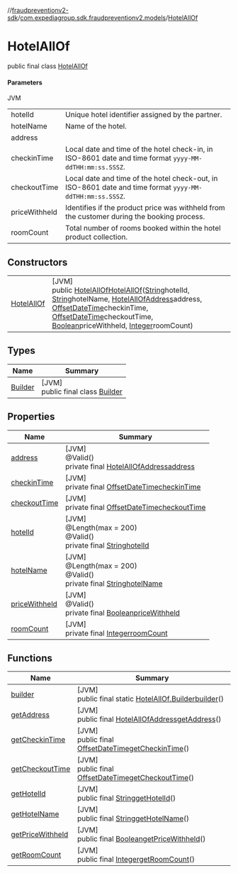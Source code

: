//[fraudpreventionv2-sdk](../../../index.md)/[com.expediagroup.sdk.fraudpreventionv2.models](../index.md)/[HotelAllOf](index.md)

# HotelAllOf

public final class [HotelAllOf](index.md)

#### Parameters

JVM

| | |
|---|---|
| hotelId | Unique hotel identifier assigned by the partner. |
| hotelName | Name of the hotel. |
| address |
| checkinTime | Local date and time of the hotel check-in, in ISO-8601 date and time format `yyyy-MM-ddTHH:mm:ss.SSSZ`. |
| checkoutTime | Local date and time of the hotel check-out, in ISO-8601 date and time format `yyyy-MM-ddTHH:mm:ss.SSSZ`. |
| priceWithheld | Identifies if the product price was withheld from the customer during the booking process. |
| roomCount | Total number of rooms booked within the hotel product collection. |

## Constructors

| | |
|---|---|
| [HotelAllOf](-hotel-all-of.md) | [JVM]<br>public [HotelAllOf](index.md)[HotelAllOf](-hotel-all-of.md)([String](https://docs.oracle.com/javase/8/docs/api/java/lang/String.html)hotelId, [String](https://docs.oracle.com/javase/8/docs/api/java/lang/String.html)hotelName, [HotelAllOfAddress](../-hotel-all-of-address/index.md)address, [OffsetDateTime](https://docs.oracle.com/javase/8/docs/api/java/time/OffsetDateTime.html)checkinTime, [OffsetDateTime](https://docs.oracle.com/javase/8/docs/api/java/time/OffsetDateTime.html)checkoutTime, [Boolean](https://docs.oracle.com/javase/8/docs/api/java/lang/Boolean.html)priceWithheld, [Integer](https://docs.oracle.com/javase/8/docs/api/java/lang/Integer.html)roomCount) |

## Types

| Name | Summary |
|---|---|
| [Builder](-builder/index.md) | [JVM]<br>public final class [Builder](-builder/index.md) |

## Properties

| Name | Summary |
|---|---|
| [address](index.md#-1005801737%2FProperties%2F-173342751) | [JVM]<br>@Valid()<br>private final [HotelAllOfAddress](../-hotel-all-of-address/index.md)[address](index.md#-1005801737%2FProperties%2F-173342751) |
| [checkinTime](index.md#1945956881%2FProperties%2F-173342751) | [JVM]<br>private final [OffsetDateTime](https://docs.oracle.com/javase/8/docs/api/java/time/OffsetDateTime.html)[checkinTime](index.md#1945956881%2FProperties%2F-173342751) |
| [checkoutTime](index.md#-874184196%2FProperties%2F-173342751) | [JVM]<br>private final [OffsetDateTime](https://docs.oracle.com/javase/8/docs/api/java/time/OffsetDateTime.html)[checkoutTime](index.md#-874184196%2FProperties%2F-173342751) |
| [hotelId](index.md#1741274460%2FProperties%2F-173342751) | [JVM]<br>@Length(max = 200)<br>@Valid()<br>private final [String](https://docs.oracle.com/javase/8/docs/api/java/lang/String.html)[hotelId](index.md#1741274460%2FProperties%2F-173342751) |
| [hotelName](index.md#-771219604%2FProperties%2F-173342751) | [JVM]<br>@Length(max = 200)<br>@Valid()<br>private final [String](https://docs.oracle.com/javase/8/docs/api/java/lang/String.html)[hotelName](index.md#-771219604%2FProperties%2F-173342751) |
| [priceWithheld](index.md#-893836025%2FProperties%2F-173342751) | [JVM]<br>@Valid()<br>private final [Boolean](https://docs.oracle.com/javase/8/docs/api/java/lang/Boolean.html)[priceWithheld](index.md#-893836025%2FProperties%2F-173342751) |
| [roomCount](index.md#-1868478857%2FProperties%2F-173342751) | [JVM]<br>private final [Integer](https://docs.oracle.com/javase/8/docs/api/java/lang/Integer.html)[roomCount](index.md#-1868478857%2FProperties%2F-173342751) |

## Functions

| Name | Summary |
|---|---|
| [builder](builder.md) | [JVM]<br>public final static [HotelAllOf.Builder](-builder/index.md)[builder](builder.md)() |
| [getAddress](get-address.md) | [JVM]<br>public final [HotelAllOfAddress](../-hotel-all-of-address/index.md)[getAddress](get-address.md)() |
| [getCheckinTime](get-checkin-time.md) | [JVM]<br>public final [OffsetDateTime](https://docs.oracle.com/javase/8/docs/api/java/time/OffsetDateTime.html)[getCheckinTime](get-checkin-time.md)() |
| [getCheckoutTime](get-checkout-time.md) | [JVM]<br>public final [OffsetDateTime](https://docs.oracle.com/javase/8/docs/api/java/time/OffsetDateTime.html)[getCheckoutTime](get-checkout-time.md)() |
| [getHotelId](get-hotel-id.md) | [JVM]<br>public final [String](https://docs.oracle.com/javase/8/docs/api/java/lang/String.html)[getHotelId](get-hotel-id.md)() |
| [getHotelName](get-hotel-name.md) | [JVM]<br>public final [String](https://docs.oracle.com/javase/8/docs/api/java/lang/String.html)[getHotelName](get-hotel-name.md)() |
| [getPriceWithheld](get-price-withheld.md) | [JVM]<br>public final [Boolean](https://docs.oracle.com/javase/8/docs/api/java/lang/Boolean.html)[getPriceWithheld](get-price-withheld.md)() |
| [getRoomCount](get-room-count.md) | [JVM]<br>public final [Integer](https://docs.oracle.com/javase/8/docs/api/java/lang/Integer.html)[getRoomCount](get-room-count.md)() |
